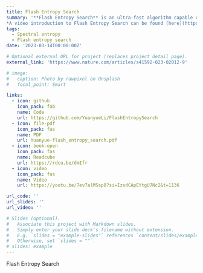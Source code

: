 ```yaml
---
title: Flash Entropy Search
summary: '**Flash Entropy Search** is an ultra-fast algorithm capable of comparing billions of MS/MS spectra in seconds, and boosting the speed of library searches by five orders of magnitude. This method enables rapid comparison of MS/MS spectra against large spectral libraries, just like BLAST for sequence searches. <br />
*A video introduction to Flash Entropy Search can be found [here](https://youtu.be/7ev7alMSsp8?si=IzsdCApEYtgU7Nc2&t=1136).*'
tags:
  - Spectral entropy
  - Flash entropy search
date: '2023-03-14T00:00:00Z'

# Optional external URL for project (replaces project detail page).
external_link: 'https://www.nature.com/articles/s41592-023-02012-9'

# image:
#   caption: Photo by rawpixel on Unsplash
#   focal_point: Smart

links:
  - icon: github 
    icon_pack: fab
    name: Code
    url: https://github.com/YuanyueLi/FlashEntropySearch
  - icon: file-pdf
    icon_pack: fas
    name: PDF
    url: Yuanyue-flash_entropy_search.pdf
  - icon: book-open
    icon_pack: fas
    name: Readcube
    url: https://rdcu.be/dmIfr
  - icon: video
    icon_pack: fas
    name: Video
    url: https://youtu.be/7ev7alMSsp8?si=IzsdCApEYtgU7Nc2&t=1136

url_code: ''
url_slides: ''
url_video: ''

# Slides (optional).
#   Associate this project with Markdown slides.
#   Simply enter your slide deck's filename without extension.
#   E.g. `slides = "example-slides"` references `content/slides/example-slides.md`.
#   Otherwise, set `slides = ""`.
# slides: example
---
```


Flash Entropy Search
